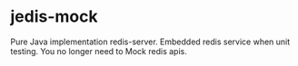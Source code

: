 # jedis-mock
Pure Java implementation redis-server. Embedded redis service when unit testing. You no longer need to Mock redis apis.
